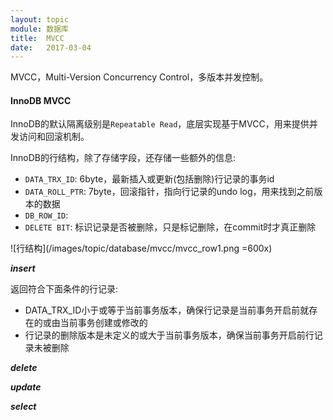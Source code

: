```yaml
---
layout: topic
module: 数据库
title:  MVCC
date:   2017-03-04
---
```


MVCC，Multi-Version Concurrency Control，多版本并发控制。

#### InnoDB MVCC

InnoDB的默认隔离级别是`Repeatable Read`，底层实现基于MVCC，用来提供并发访问和回滚机制。

InnoDB的行结构，除了存储字段，还存储一些额外的信息:

* `DATA_TRX_ID`: 6byte，最新插入或更新(包括删除)行记录的事务id
* `DATA_ROLL_PTR`: 7byte，回滚指针，指向行记录的undo log，用来找到之前版本的数据
* `DB_ROW_ID`: 
* `DELETE BIT`: 标识记录是否被删除，只是标记删除，在commit时才真正删除

![行结构](/images/topic/database/mvcc/mvcc_row1.png =600x)

***insert***

返回符合下面条件的行记录:

* DATA_TRX_ID小于或等于当前事务版本，确保行记录是当前事务开启前就存在的或由当前事务创建或修改的
* 行记录的删除版本是未定义的或大于当前事务版本，确保当前事务开启前行记录未被删除

***delete***

***update***

***select***
